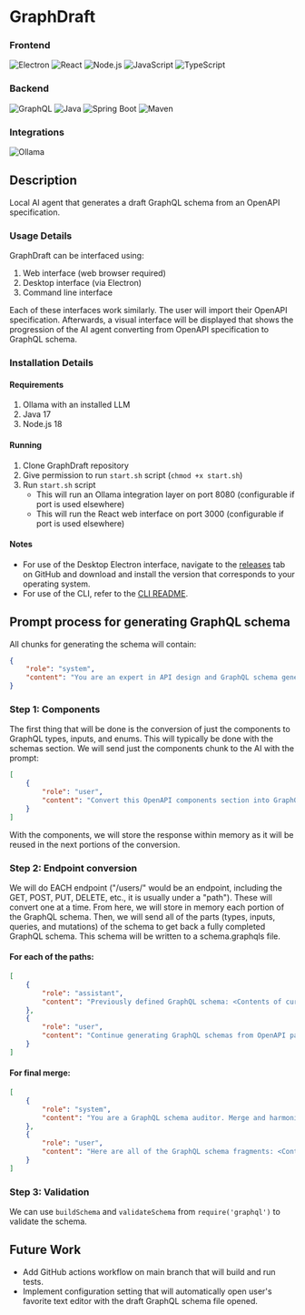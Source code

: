 # GraphDraft

### Frontend

![Electron](https://img.shields.io/badge/Electron-47848F?style=for-the-badge&logo=electron&logoColor=white)
![React](https://img.shields.io/badge/React-61DAFB?style=for-the-badge&logo=react&logoColor=black)
![Node.js](https://img.shields.io/badge/Node.js-339933?style=for-the-badge&logo=node.js&logoColor=white)
![JavaScript](https://img.shields.io/badge/javascript-%23323330.svg?style=for-the-badge&logo=javascript&logoColor=%23F7DF1E)
![TypeScript](https://img.shields.io/badge/TypeScript-3178C6?style=for-the-badge&logo=typescript&logoColor=white)

### Backend
![GraphQL](https://img.shields.io/badge/GraphQL-E10098?style=for-the-badge&logo=graphql&logoColor=white)
![Java](https://img.shields.io/badge/Java-F58025?style=for-the-badge&logo=openjdk&logoColor=white)
![Spring Boot](https://img.shields.io/badge/Spring_Boot-6DB33F?style=for-the-badge&logo=springboot&logoColor=white)
![Maven](https://img.shields.io/badge/Maven-C71A36?style=for-the-badge&logo=apachemaven&logoColor=white)

### Integrations
![Ollama](https://img.shields.io/badge/Ollama-000000?style=for-the-badge&logo=ollama&logoColor=white)

## Description
Local AI agent that generates a draft GraphQL schema from an OpenAPI specification.

### Usage Details
GraphDraft can be interfaced using:
1. Web interface (web browser required)
2. Desktop interface (via Electron)
3. Command line interface

Each of these interfaces work similarly. The user will import their OpenAPI specification. Afterwards, a visual interface will be displayed that shows the progression of the AI agent converting from OpenAPI specification to GraphQL schema.

### Installation Details

#### Requirements
1. Ollama with an installed LLM
2. Java 17
3. Node.js 18

#### Running
1. Clone GraphDraft repository
2. Give permission to run `start.sh` script (`chmod +x start.sh`)
3. Run `start.sh` script
    - This will run an Ollama integration layer on port 8080 (configurable if port is used elsewhere)
    - This will run the React web interface on port 3000 (configurable if port is used elsewhere)

#### Notes
- For use of the Desktop Electron interface, navigate to the [releases]() tab on GitHub and download and install the version that corresponds to your operating system.
- For use of the CLI, refer to the [CLI README](/cli/README.md).

## Prompt process for generating GraphQL schema

All chunks for generating the schema will contain:
```json
{
    "role": "system",
    "content": "You are an expert in API design and GraphQL schema generation. Your job is to convert OpenAPI sections (in YAML or JSON) into equivalent GraphQL schema definitions. Follow these rules: 1. OpenAPI schemas represent GraphQL type, input, or enum definitions. 2. An HTTP GET request represents a GraphQL Query. 3. An HTTP POST/PUT/PATCH/DELETE represents a GraphQL Mutation. 4. OpenAPI component parameters represent GraphQL field arguments. 5. OpenAPI component responses represent GraphQL schema return types. 6. Use PascalCase for types, camelCase for fields. 7. Non-null OpenAPI fields will be non-nullable in GraphQL with an exclaimation mark. 8. Output only valid GraphQL SDL, no explanations."
}
```


### Step 1: Components
The first thing that will be done is the conversion of just the components to GraphQL types, inputs, and enums. This will typically be done with the schemas section. We will send just the components chunk to the AI with the prompt:

```json
[
    {
        "role": "user",
        "content": "Convert this OpenAPI components section into GraphQL types: <components portion of OpenAPI specification>"
    }
]
```

With the components, we will store the response within memory as it will be reused in the next portions of the conversion.

### Step 2: Endpoint conversion
We will do EACH endpoint ("/users/" would be an endpoint, including the GET, POST, PUT, DELETE, etc., it is usually under a "path"). These will convert one at a time. From here, we will store in memory each portion of the GraphQL schema. Then, we will send all of the parts (types, inputs, queries, and mutations) of the schema to get back a fully completed GraphQL schema. This schema will be written to a schema.graphqls file.

#### For each of the paths:
```json
[
    {
        "role": "assistant",
        "content": "Previously defined GraphQL schema: <Contents of currently converted GraphQL schema>"
    },
    {
        "role": "user",
        "content": "Continue generating GraphQL schemas from OpenAPI paths. Maintain consistency with previously defined types and queries. Convert this OpenAPI path section into GraphQL queries/mutations: <OpenAPI path chunk>"
    }
]
```

#### For final merge:
```json
[
    {
        "role": "system",
        "content": "You are a GraphQL schema auditor. Merge and harmonize the following GraphQL schema fragments into one valid, consistent schema. Remove duplicates, ensure types match, and merge Query and Mutation definitions cleanly."
    },
    {
        "role": "user",
        "content": "Here are all of the GraphQL schema fragments: <Contents of all converted GraphQL schema fragments>"
    }
]
```

### Step 3: Validation
We can use `buildSchema` and `validateSchema` from `require('graphql')` to validate the schema.

## Future Work
- Add GitHub actions workflow on main branch that will build and run tests.
- Implement configuration setting that will automatically open user's favorite text editor with the draft GraphQL schema file opened.
